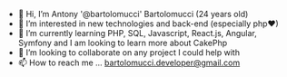 - 👋 Hi, I’m Antony '@bartolomucci' Bartolomucci (24 years old)
- 👀 I’m interested in new technologies and back-end (especially php♥)
- 🌱 I’m currently learning PHP, SQL, Javascript, React.js, Angular, Symfony and I am looking to learn more about CakePhp
- 💞️ I’m looking to collaborate on any project I could help with
- 📫 How to reach me ... bartolomucci.developer@gmail.com

<!---
bartolomucci/bartolomucci is a ✨ special ✨ repository because its `README.md` (this file) appears on your GitHub profile.
You can click the Preview link to take a look at your changes.
--->
